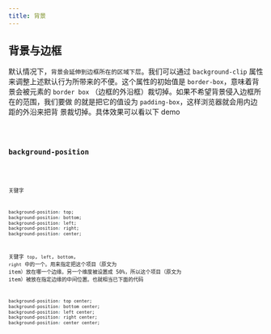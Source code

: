 ```yaml
---
title: 背景
---
```


## 背景与边框

默认情况下，`背景会延伸到边框所在的区域下层`。我们可以通过 `background-clip` 属性来调整上述默认行为所带来的不便。这个属性的初始值是 `border-box`，意味着背景会被元素的 `border box`
（边框的外沿框）裁切掉。如果不希望背景侵入边框所在的范围，我们要做
的就是把它的值设为 `padding-box`，这样浏览器就会用内边距的外沿来把背
景裁切掉。具体效果可以看以下 demo

<code src="./demo/Demo1.tsx" inline />

### background-position

<code src="./demo/Position.tsx"  />

关键字

```css
background-position: top;
background-position: bottom;
background-position: left;
background-position: right;
background-position: center;
```

关键字 `top`, `left`, `bottom`, `right` 中的一个。用来指定把这个项目（原文为 item）放在哪一个边缘。另一个维度被设置成 50%，所以这个项目（原文为 item）被放在指定边缘的中间位置。也就相当已下面的代码

```css
background-position: top center;
background-position: bottom center;
background-position: left center;
background-position: right center;
background-position: center center;
```
